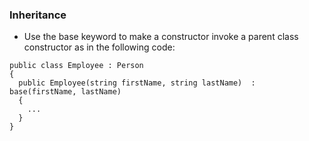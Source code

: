 ###  Inheritance 
- Use the base keyword to make a constructor invoke a parent class constructor as in the following code:
```
public class Employee : Person 
{    
  public Employee(string firstName, string lastName)  : base(firstName, lastName)    
  {        
    ...    
  } 
}
``` 
